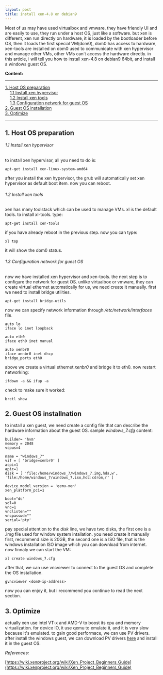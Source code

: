 ```yaml
---
layout: post
title: install xen-4.8 on debian9
---
```


Most of us may have used virtualbox and vmware, they have friendly UI and are easily to use, they run under a host OS, just like a software. but xen is different, xen run directly on hardware, it is loaded by the bootloader before OS, then it loads the first special VM(dom0), dom0 has access to hardware, xen-tools are installed on dom0 used to communicate with xen hypervisor and manage other VMs, other VMs can't access the hardware directly. in this article, i will tell you how to install xen-4.8 on debian9 64bit, and install a windows guest OS.

**Content:**  

--------------------------------------------------------------

[1. Host OS preparation](#1)  
&nbsp;&nbsp;&nbsp;&nbsp;[1.1 Install xen hypervisor](#1.1)  
&nbsp;&nbsp;&nbsp;&nbsp;[1.2 Install xen tools](#1.2)  
&nbsp;&nbsp;&nbsp;&nbsp;[1.3 Configuration network for guest OS](#1.3)  
[2. Guest OS installation](#2)    
[3. Optimize](#3)  

---------------------------------------------------------------

<h2 id="1">1. Host OS preparation</h2>
<h6 id="1.1">1.1 Install xen hypervisor</h6> 

to install xen hypervisor, all you need to do is:  
```
apt-get install xen-linux-system-amd64
```
after you install the xen hypervisor, the grub will automatically set xen hypervisor as default boot item. now you can reboot.  

<h6 id="1.2">1.2 Install xen tools</h6>

xen has many toolstack which can be used to manage VMs. xl is the default tools. to install xl-tools. type:  
```
apt-get install xen-tools
```
if you have already reboot in the previous step. now you can type:  
```
xl top
```
it will show the dom0 status.  

<h6 id="1.3">1.3 Configuration network for guest OS</h6>

now we have installed xen hypervisor and xen-tools. the next step is to configure the network for guest OS. unlike virtualbox or vmware, they can create virtual ethernet automatically for us, we need create it manually.
first we need to install bridge utilities.  
```
apt-get install bridge-utils
```
now we can specify network information through */etc/network/interfaces* file.  
```
auto lo
iface lo inet loopback

auto eth0
iface eth0 inet manual

auto xenbr0
iface xenbr0 inet dhcp
bridge_ports eth0
```
above we create a virtual ethernet *xenbr0* and bridge it to eth0.
now restart networking:  
```
ifdown -a && ifup -a
```
check to make sure it worked:  
```
brctl show
```

<h2 id="2">2. Guest OS installnation</h2>

to install a xen guest, we need create a config file that can describe the hardware information about the guest OS. sample *windows_7.cfg* content:  
```
builder= 'hvm'
memory = 2048
vcpus=4

name = "windows_7"
vif = [ 'bridge=xenbr0' ]
acpi=1
apic=1
disk = [ 'file:/home/windows_7/windows_7.img,hda,w', 'file:/home/windows_7/windows_7.iso,hdc:cdrom,r' ]

device_model_version = 'qemu-xen'
xen_platform_pci=1

boot="dc"
sdl=0
vnc=1
vnclisten=""
vncpasswd=""
serial='pty'
```
pay special attention to the *disk* line, we have two disks, the first one is a .img file used for window system intallation. you need create it manually first, recommend size is 20GB, the second one is a ISO file, that is the windows installation ISO image which you can download from internet.  
now finnaly we can start the VM:  
```
xl create windows_7.cfg
```
after that, we can use vncviewer to connect to the guest OS and complete the OS installation.  
```
gvncviewer <dom0-ip-address>
```
now you can enjoy it, but i recommend you continue to read the next section.

<h2 id="3">3. Optimize</h2>

actually xen use intel VT-x and AMD-V to boost its cpu and memory virtualization. for device IO, it use qemu to emulate it, and it is very slow because it's emulated. to gain good performace, we can use PV drivers. after install the windows guest, we can download PV drivers [here](https://xenproject.org/developers/teams/windows-pv-drivers.html) and install it in the guest OS.

*References:*  

[https://wiki.xenproject.org/wiki/Xen_Project_Beginners_Guide](https://wiki.xenproject.org/wiki/Xen_Project_Beginners_Guide)

